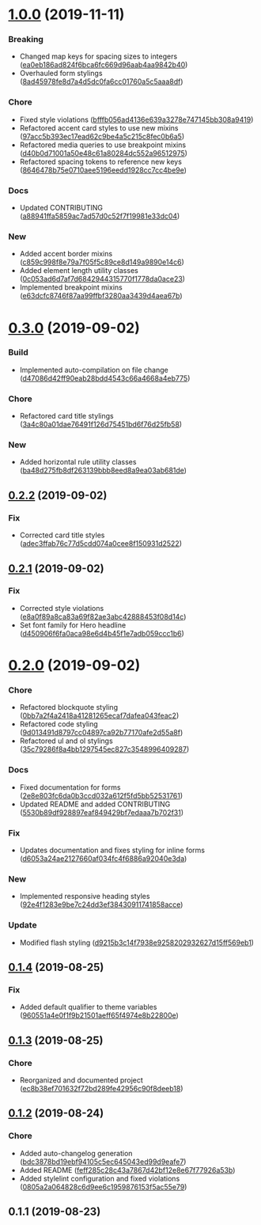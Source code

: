 # [1.0.0](https://gitlab.com/d3d1rty/mushaka-design/compare/v0.3.0...v1.0.0) (2019-11-11)


### Breaking

* Changed map keys for spacing sizes to integers ([ea0eb186ad824f6bca6fc669d96aab4aa9842b40](https://gitlab.com/d3d1rty/mushaka-design/commit/ea0eb186ad824f6bca6fc669d96aab4aa9842b40))
* Overhauled form stylings ([8ad45978fe8d7a4d5dc0fa6cc01760a5c5aaa8df](https://gitlab.com/d3d1rty/mushaka-design/commit/8ad45978fe8d7a4d5dc0fa6cc01760a5c5aaa8df))

### Chore

* Fixed style violations ([bfffb056ad4136e639a3278e747145bb308a9419](https://gitlab.com/d3d1rty/mushaka-design/commit/bfffb056ad4136e639a3278e747145bb308a9419))
* Refactored accent card styles to use new mixins ([97acc5b393ec17ead62c9be4a5c215c8fec0b6a5](https://gitlab.com/d3d1rty/mushaka-design/commit/97acc5b393ec17ead62c9be4a5c215c8fec0b6a5))
* Refactored media queries to use breakpoint mixins ([d40b0d71001a50e48c61a80284dc552a96512975](https://gitlab.com/d3d1rty/mushaka-design/commit/d40b0d71001a50e48c61a80284dc552a96512975))
* Refactored spacing tokens to reference new keys ([8646478b75e0710aee5196eedd1928cc7cc4be9e](https://gitlab.com/d3d1rty/mushaka-design/commit/8646478b75e0710aee5196eedd1928cc7cc4be9e))

### Docs

* Updated CONTRIBUTING ([a88941ffa5859ac7ad57d0c52f7f19981e33dc04](https://gitlab.com/d3d1rty/mushaka-design/commit/a88941ffa5859ac7ad57d0c52f7f19981e33dc04))

### New

* Added accent border mixins ([c859c998f8e79a7f05f5c89ce8d149a9890e14c6](https://gitlab.com/d3d1rty/mushaka-design/commit/c859c998f8e79a7f05f5c89ce8d149a9890e14c6))
* Added element length utility classes ([0c053ad6d7af7d6842944315770f1778da0ace23](https://gitlab.com/d3d1rty/mushaka-design/commit/0c053ad6d7af7d6842944315770f1778da0ace23))
* Implemented breakpoint mixins ([e63dcfc8746f87aa99ffbf3280aa3439d4aea67b](https://gitlab.com/d3d1rty/mushaka-design/commit/e63dcfc8746f87aa99ffbf3280aa3439d4aea67b))

# [0.3.0](https://gitlab.com/d3d1rty/mushaka-design/compare/v0.2.2...v0.3.0) (2019-09-02)


### Build

* Implemented auto-compilation on file change ([d47086d42ff90eab28bdd4543c66a4668a4eb775](https://gitlab.com/d3d1rty/mushaka-design/commit/d47086d42ff90eab28bdd4543c66a4668a4eb775))

### Chore

* Refactored card title stylings ([3a4c80a01dae76491f126d75451bd6f76d25fb58](https://gitlab.com/d3d1rty/mushaka-design/commit/3a4c80a01dae76491f126d75451bd6f76d25fb58))

### New

* Added horizontal rule utility classes ([ba48d275fb8df263139bbb8eed8a9ea03ab681de](https://gitlab.com/d3d1rty/mushaka-design/commit/ba48d275fb8df263139bbb8eed8a9ea03ab681de))

## [0.2.2](https://gitlab.com/d3d1rty/mushaka-design/compare/v0.2.1...v0.2.2) (2019-09-02)


### Fix

* Corrected card title styles ([adec3ffab76c77d5cdd074a0cee8f150931d2522](https://gitlab.com/d3d1rty/mushaka-design/commit/adec3ffab76c77d5cdd074a0cee8f150931d2522))

## [0.2.1](https://gitlab.com/d3d1rty/mushaka-design/compare/v0.2.0...v0.2.1) (2019-09-02)


### Fix

* Corrected style violations ([e8a0f89a8ca83a69f82ae3abc42888453f08d14c](https://gitlab.com/d3d1rty/mushaka-design/commit/e8a0f89a8ca83a69f82ae3abc42888453f08d14c))
* Set font family for Hero headline ([d450906f6fa0aca98e6d4b45f1e7adb059ccc1b6](https://gitlab.com/d3d1rty/mushaka-design/commit/d450906f6fa0aca98e6d4b45f1e7adb059ccc1b6))

# [0.2.0](https://gitlab.com/d3d1rty/mushaka-design/compare/v0.1.4...v0.2.0) (2019-09-02)


### Chore

* Refactored blockquote styling ([0bb7a2f4a2418a41281265ecaf7dafea043feac2](https://gitlab.com/d3d1rty/mushaka-design/commit/0bb7a2f4a2418a41281265ecaf7dafea043feac2))
* Refactored code styling ([9d013491d8797cc04897ca92b77170afe2d55a8f](https://gitlab.com/d3d1rty/mushaka-design/commit/9d013491d8797cc04897ca92b77170afe2d55a8f))
* Refactored ul and ol stylings ([35c79286f8a4bb1297545ec827c3548996409287](https://gitlab.com/d3d1rty/mushaka-design/commit/35c79286f8a4bb1297545ec827c3548996409287))

### Docs

* Fixed documentation for forms ([2e8e803fc6da0b3ccd032a612f5fd5bb52531761](https://gitlab.com/d3d1rty/mushaka-design/commit/2e8e803fc6da0b3ccd032a612f5fd5bb52531761))
* Updated README and added CONTRIBUTING ([5530b89df928897eaf849429bf7edaaa7b702f31](https://gitlab.com/d3d1rty/mushaka-design/commit/5530b89df928897eaf849429bf7edaaa7b702f31))

### Fix

* Updates documentation and fixes styling for inline forms ([d6053a24ae2127660af034fc4f6886a92040e3da](https://gitlab.com/d3d1rty/mushaka-design/commit/d6053a24ae2127660af034fc4f6886a92040e3da))

### New

* Implemented responsive heading styles ([92e4f1283e9be7c24dd3ef38430911741858acce](https://gitlab.com/d3d1rty/mushaka-design/commit/92e4f1283e9be7c24dd3ef38430911741858acce))

### Update

* Modified flash styling ([d9215b3c14f7938e9258202932627d15ff569eb1](https://gitlab.com/d3d1rty/mushaka-design/commit/d9215b3c14f7938e9258202932627d15ff569eb1))

## [0.1.4](https://gitlab.com/d3d1rty/mushaka-design/compare/v0.1.3...v0.1.4) (2019-08-25)


### Fix

* Added default qualifier to theme variables ([960551a4e0f1f9b21501aeff65f4974e8b22800e](https://gitlab.com/d3d1rty/mushaka-design/commit/960551a4e0f1f9b21501aeff65f4974e8b22800e))

## [0.1.3](https://gitlab.com/d3d1rty/mushaka-design/compare/v0.1.2...v0.1.3) (2019-08-25)


### Chore

* Reorganized and documented project ([ec8b38ef701632f72bd289fe42956c90f8deeb18](https://gitlab.com/d3d1rty/mushaka-design/commit/ec8b38ef701632f72bd289fe42956c90f8deeb18))

## [0.1.2](https://gitlab.com/d3d1rty/mushaka-design/compare/v0.1.1...v0.1.2) (2019-08-24)


### Chore

* Added auto-changelog generation ([bdc3878bd19ebf94105c5ec645043ed99d9eafe7](https://gitlab.com/d3d1rty/mushaka-design/commit/bdc3878bd19ebf94105c5ec645043ed99d9eafe7))
* Added README ([feff285c28c43a7867d42bf12e8e67f77926a53b](https://gitlab.com/d3d1rty/mushaka-design/commit/feff285c28c43a7867d42bf12e8e67f77926a53b))
* Added stylelint configuration and fixed violations ([0805a2a064828c6d9ee6c1959876153f5ac55e79](https://gitlab.com/d3d1rty/mushaka-design/commit/0805a2a064828c6d9ee6c1959876153f5ac55e79))



## 0.1.1 (2019-08-23)

